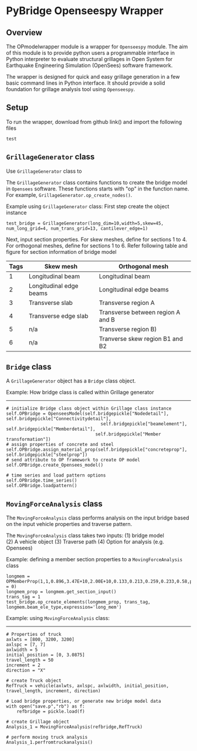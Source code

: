 # PyBridge Openseespy Wrapper

## Overview

The OPmodelwrapper module is a wrapper for ```Openseespy``` module. The aim of this module is to provide
python users a programmable interface in Python interpreter to evaluate structural grillages 
in Open System for Earthquake Engineering Simulation (OpenSees) software framework.

The wrapper is designed for quick and easy grillage generation in a few basic command lines in Python 
interface. It should provide a solid foundation for grillage analysis tool using ```Openseespy```. 

## Setup

To run the wrapper, download from github link() and import the following files
    
    test
    

## `GrillageGenerator` class

Use `GrillageGenerator` class to 

The `GrillageGenerator` class contains functions to create the bridge model in `Opensees` software. 
These functions starts with "op" in the function name. 
For example, `GrillageGenerator.op_create_nodes()`.

Example using `GrillageGenerator` class:
First step create the object instance
    
    test_bridge = GrillageGenerator(long_dim=10,width=5,skew=45, num_long_grid=4, num_trans_grid=13, cantilever_edge=1)

Next, input section properties. For skew meshes, define for sections 1 to 4. For orthogonal
meshes, define for sections 1 to 6. Refer following table and figure for section information of
bridge model

| Tags    | Skew mesh| Orthogonal mesh |
| ----------- | ----------- | ----------- |
| 1   | Longitudinal beam    | Longitudinal beam| 
| 2   | Longitudinal edge beams | Longitudinal edge beams  |
| 3   | Transverse slab        | Transverse region A   |
| 4   | Transverse edge slab         | Transverse between region A and B |
| 5   | n/a      | Transverse region B) |
| 6   | n/a        | Tranverse skew region B1 and B2|



## `Bridge` class

A `GrillageGenerator` object has a `Bridge` class object. 

Example: How bridge class is called within Grillage generator
____________________

    # initialize Bridge class object within Grillage class instance
    self.OPBridge = OpenseesModel(self.bridgepickle["Nodedetail"], self.bridgepickle["Connectivitydetail"],
                                        self.bridgepickle["beamelement"], self.bridgepickle["Memberdetail"],
                                      self.bridgepickle["Member transformation"])
    # assign properties of concrete and steel
    self.OPBridge.assign_material_prop(self.bridgepickle["concreteprop"], self.bridgepickle["steelprop"])
    # send attribute to OP framework to create OP model
    self.OPBridge.create_Opensees_model()

    # time series and load pattern options
    self.OPBridge.time_series()
    self.OPBridge.loadpattern()

## ```MovingForceAnalysis``` class

The ```MovingForceAnalysis``` class performs analysis on the input bridge based on the input vehicle 
properties and traverse pattern.

The ```MovingForceAnalysis``` class takes two inputs:
(1) bridge model  
(2) A vehicle object
(3) Traverse path 
(4) Option for analysis (e.g. Opensees)

Example: defining a member section properties to a ```MovingForceAnalysis``` class

    longmem = OPMemberProp(1,1,0.896,3.47E+10,2.00E+10,0.133,0.213,0.259,0.233,0.58,principal_angle = 0)
    longmem_prop = longmem.get_section_input()
    trans_tag = 1
    test_bridge.op_create_elements(longmem_prop, trans_tag, longmem.beam_ele_type,expression='long_mem')


Example: using ```MovingForceAnalysis``` class:
____________________

    # Properties of truck
    axlwts = [800, 3200, 3200]
    axlspc = [7, 7]
    axlwidth = 5
    initial_position = [0, 3.0875]
    travel_length = 50
    increment = 2
    direction = "X"

    # create Truck object
    RefTruck = vehicle(axlwts, axlspc, axlwidth, initial_position, travel_length, increment, direction)

    # Load bridge properties, or generate new bridge model data 
    with open("save.p","rb") as f:
        refbridge = pickle.load(f)
    
    # create Grillage object
    Analysis_1 = MovingForceAnalysis(refbridge,RefTruck)
    
    # perform moving truck analysis
    Analysis_1.perfromtruckanalysis()




